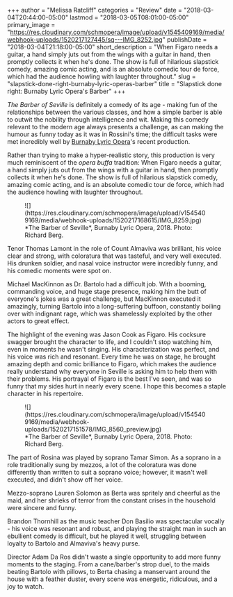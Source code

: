 +++
author = "Melissa Ratcliff"
categories = "Review"
date = "2018-03-04T20:44:00-05:00"
lastmod = "2018-03-05T08:01:00-05:00"
primary_image = "https://res.cloudinary.com/schmopera/image/upload/v1545409169/media/webhook-uploads/1520217127445/sq---IMG_8252.jpg"
publishDate = "2018-03-04T21:18:00-05:00"
short_description = "When Figaro needs a guitar, a hand simply juts out from the wings with a guitar in hand, then promptly collects it when he&#039;s done. The show is full of hilarious slapstick comedy, amazing comic acting, and is an absolute comedic tour de force, which had the audience howling with laughter throughout."
slug = "slapstick-done-right-burnaby-lyric-operas-barber"
title = "Slapstick done right: Burnaby Lyric Opera&#039;s Barber"
+++

*The Barber of Seville* is definitely a comedy of its age - making fun of the relationships between the various classes, and how a simple barber is able to outwit the nobility through intelligence and wit. Making this comedy relevant to the modern age always presents a challenge, as can making the humour as funny today as it was in Rossini's time; the difficult tasks were met incredibly well by [Burnaby Lyric Opera](http://www.burnabylyricopera.org/Burnaby_Lyric_Opera/Home.html)'s recent production.

Rather than trying to make a hyper-realistic story, this production is very much reminiscent of the *opera buffa* tradition: When Figaro needs a guitar, a hand simply juts out from the wings with a guitar in hand, then promptly collects it when he's done. The show is full of hilarious slapstick comedy, amazing comic acting, and is an absolute comedic tour de force, which had the audience howling with laughter throughout.

<figure data-type="image">
![](https://res.cloudinary.com/schmopera/image/upload/v1545409169/media/webhook-uploads/1520217168615/IMG_8259.jpg)
<figcaption>*The Barber of Seville*, Burnaby Lyric Opera, 2018. Photo: Richard Berg.</figcaption>
</figure>

Tenor Thomas Lamont in the role of Count Almaviva was brilliant, his voice clear and strong, with coloratura that was tasteful, and very well executed. His drunken soldier, and nasal voice instructor were incredibly funny, and his comedic moments were spot on.

Michael MacKinnon as Dr. Bartolo had a difficult job. With a booming, commanding voice, and huge stage presence, making him the butt of everyone's jokes was a great challenge, but MacKinnon executed it amazingly, turning Bartolo into a long-suffering buffoon, constantly boiling over with indignant rage, which was shamelessly exploited by the other actors to  great effect.

The highlight of the evening was Jason Cook as Figaro. His cocksure swagger brought the character to life, and I couldn't stop watching him, even in moments he wasn't singing. His characterization was perfect, and his voice was rich and resonant. Every time he was on stage, he brought amazing depth and comic brilliance to Figaro, which makes the audience really understand why everyone in Seville is asking him to help them with their problems. His portrayal of Figaro is the best I've seen, and was so funny that my sides hurt in nearly every scene. I hope this becomes a staple character in his repertoire.

<figure data-type="image">
![](https://res.cloudinary.com/schmopera/image/upload/v1545409169/media/webhook-uploads/1520217151578/IMG_8560_preview.jpg)
<figcaption>*The Barber of Seville*, Burnaby Lyric Opera, 2018. Photo: Richard Berg.</figcaption>
</figure>

The part of Rosina was played by soprano Tamar Simon. As a soprano in a role traditionally sung by mezzos, a lot of the coloratura was done differently than written to suit a soprano voice; however, it wasn't well executed, and didn't show off her voice.

Mezzo-soprano Lauren Solomon as Berta was spritely and cheerful as the maid, and her shrieks of terror from the constant crises in the household were sincere and funny.

Brandon Thornhill as the music teacher Don Basilio was spectacular vocally - his voice was resonant and robust, and playing the straight man in such an ebullient comedy is difficult, but he played it well, struggling between loyalty to Bartolo and Almaviva's heavy purse.

Director Adam Da Ros didn't waste a single opportunity to add more funny moments to the staging. From a cane/barber's strop duel, to the maids beating Bartolo with pillows, to Berta chasing a manservant around the house with a feather duster, every scene was energetic, ridiculous, and a joy to watch.
